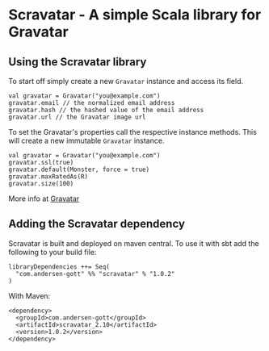 # Scravatar - A simple Scala library for Gravatar

## Using the Scravatar library

To start off simply create a new `Gravatar` instance and access its field.

    val gravatar = Gravatar("you@example.com")
    gravatar.email // the normalized email address
    gravatar.hash // the hashed value of the email address
    gravatar.url // the Gravatar image url

To set the Gravatar's properties call the respective instance methods.
This will create a new immutable `Gravatar` instance.

    val gravatar = Gravatar("you@example.com")
    gravatar.ssl(true)
    gravatar.default(Monster, force = true)
    gravatar.maxRatedAs(R)
    gravatar.size(100)






More info at [Gravatar](http://gravatar.com/site/implement/)


## Adding the Scravatar dependency

Scravatar is built and deployed on maven central. To use it with sbt add the following to your build file:

    libraryDependencies ++= Seq(
      "com.andersen-gott" %% "scravatar" % "1.0.2"
    )

With Maven:

    <dependency>
      <groupId>com.andersen-gott</groupId>
      <artifactId>scravatar_2.10</artifactId>
      <version>1.0.2</version>
    </dependency>